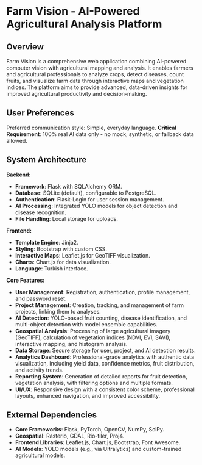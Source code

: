 # Farm Vision - AI-Powered Agricultural Analysis Platform

## Overview

Farm Vision is a comprehensive web application combining AI-powered computer vision with agricultural mapping and analysis. It enables farmers and agricultural professionals to analyze crops, detect diseases, count fruits, and visualize farm data through interactive maps and vegetation indices. The platform aims to provide advanced, data-driven insights for improved agricultural productivity and decision-making.

## User Preferences

Preferred communication style: Simple, everyday language.
**Critical Requirement**: 100% real AI data only - no mock, synthetic, or fallback data allowed.

## System Architecture

**Backend:**
- **Framework**: Flask with SQLAlchemy ORM.
- **Database**: SQLite (default), configurable to PostgreSQL.
- **Authentication**: Flask-Login for user session management.
- **AI Processing**: Integrated YOLO models for object detection and disease recognition.
- **File Handling**: Local storage for uploads.

**Frontend:**
- **Template Engine**: Jinja2.
- **Styling**: Bootstrap with custom CSS.
- **Interactive Maps**: Leaflet.js for GeoTIFF visualization.
- **Charts**: Chart.js for data visualization.
- **Language**: Turkish interface.

**Core Features:**
- **User Management**: Registration, authentication, profile management, and password reset.
- **Project Management**: Creation, tracking, and management of farm projects, linking them to analyses.
- **AI Detection**: YOLO-based fruit counting, disease identification, and multi-object detection with model ensemble capabilities.
- **Geospatial Analysis**: Processing of large agricultural imagery (GeoTIFF), calculation of vegetation indices (NDVI, EVI, SAVI), interactive mapping, and histogram analysis.
- **Data Storage**: Secure storage for user, project, and AI detection results.
- **Analytics Dashboard**: Professional-grade analytics with authentic data visualization, including yield data, confidence metrics, fruit distribution, and activity trends.
- **Reporting System**: Generation of detailed reports for fruit detection, vegetation analysis, with filtering options and multiple formats.
- **UI/UX**: Responsive design with a consistent color scheme, professional layouts, enhanced navigation, and improved accessibility.

## External Dependencies

- **Core Frameworks**: Flask, PyTorch, OpenCV, NumPy, SciPy.
- **Geospatial**: Rasterio, GDAL, Rio-tiler, Proj4.
- **Frontend Libraries**: Leaflet.js, Chart.js, Bootstrap, Font Awesome.
- **AI Models**: YOLO models (e.g., via Ultralytics) and custom-trained agricultural models.